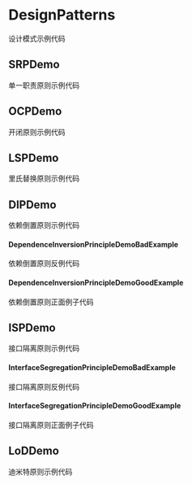 # DesignPatterns
设计模式示例代码

## SRPDemo
单一职责原则示例代码

## OCPDemo
开闭原则示例代码

## LSPDemo
里氏替换原则示例代码

## DIPDemo
依赖倒置原则示例代码

#### DependenceInversionPrincipleDemoBadExample
依赖倒置原则反例代码

#### DependenceInversionPrincipleDemoGoodExample
依赖倒置原则正面例子代码

## ISPDemo
接口隔离原则示例代码

#### InterfaceSegregationPrincipleDemoBadExample
接口隔离原则反例代码

#### InterfaceSegregationPrincipleDemoGoodExample
接口隔离原则正面例子代码

## LoDDemo
迪米特原则示例代码